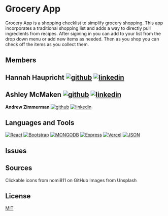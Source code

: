 # Grocery App

Grocery App is a shopping checklist to simplify grocery shopping. This app incorporates a traditional shopping list and adds a way to directly pull ingredients from 
recipes. After sigining in you can add to your list from the drop down menu or add new items as needed. Then as you shop you can check off the items as you collect them. 

## Members
**Hannah Haupricht**
[![github](https://cloud.githubusercontent.com/assets/17016297/18839843/0e06a67a-83d2-11e6-993a-b35a182500e0.png)][1] [![linkedin](https://cloud.githubusercontent.com/assets/17016297/18839848/0fc7e74e-83d2-11e6-8c6a-277fc9d6e067.png)][2]
---
**Ashley McMaken**
[![github](https://cloud.githubusercontent.com/assets/17016297/18839843/0e06a67a-83d2-11e6-993a-b35a182500e0.png)][3] [![linkedin](https://cloud.githubusercontent.com/assets/17016297/18839848/0fc7e74e-83d2-11e6-8c6a-277fc9d6e067.png)][4]
---
**Andrew Zimmerman**
[![github](https://cloud.githubusercontent.com/assets/17016297/18839843/0e06a67a-83d2-11e6-993a-b35a182500e0.png)][5] [![linkedin](https://cloud.githubusercontent.com/assets/17016297/18839848/0fc7e74e-83d2-11e6-8c6a-277fc9d6e067.png)][6]

## Languages and Tools

[![React][React.js]][React-url]
[![Bootstrap][Bootstrap.com]][Bootstrap-url]
[![MONGODB][MONGODB]][MONGODB-url]
[![Express][Express]][Express-url]
[![Vercel][Vercel]][Vercel-url]
[![JSON][JSON]][JSON-url]



## Issues


## Sources
Clickable icons from nomi811 on GitHub
Images from Unsplash

## License

[MIT](https://choosealicense.com/licenses/mit/)

<!-- Makdown links and images-->
[React.js]: https://img.shields.io/badge/React-20232A?style=for-the-badge&logo=react&logoColor=61DAFB
[React-url]: https://reactjs.org/
[Bootstrap.com]: https://img.shields.io/badge/Bootstrap-563D7C?style=for-the-badge&logo=bootstrap&logoColor=white
[Bootstrap-url]: https://getbootstrap.com
[MONGODB]:https://img.shields.io/badge/MONGODB-00684a?style=for-the-badge&logo=MONGODB&logoColor=WHITE
[MONGODB-url]: https://www.mongodb.com/
[Express]: https://img.shields.io/badge/EXPRESS-303030?style=for-the-badge&logo=EXPRESS&logoColor=WHITE
[Express-url]: https://expressjs.com/
[Vercel]: https://img.shields.io/badge/Vercel-303030?style=for-the-badge&logo=Vercel&logoColor=WHITE
[Vercel-url]: https://vercel.com/
[JSON]: https://img.shields.io/badge/JSON-303030?style=for-the-badge&logo=JSON&logoColor=WHITE
[JSON-url]: https://www.json.org/json-en.html
[1]: https://github.com/hauprichth
[2]: https://linkedin.com/in/hannah-haupricht/
[3]: https://github.com/Ashleywashley3
[4]: https://linkedin.com/in/ashley-mcmaken3/
[5]: https://github.com/azimmerman17
[6]: https://linkedin.com/in/azimmerman17
